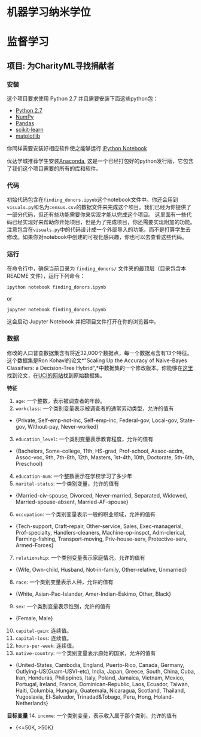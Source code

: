 # 机器学习纳米学位
# 监督学习
## 项目: 为CharityML寻找捐献者
### 安装

这个项目要求使用 Python 2.7 并且需要安装下面这些python包：

- [Python 2.7](https://www.python.org/download/releases/2.7/)
- [NumPy](http://www.numpy.org/)
- [Pandas](http://pandas.pydata.org/)
- [scikit-learn](http://scikit-learn.org/stable/)
- [matplotlib](http://matplotlib.org/)

你同样需要安装好相应软件使之能够运行 [iPython Notebook](http://ipython.org/notebook.html)

优达学城推荐学生安装[Anaconda](https://www.continuum.io/downloads), 这是一个已经打包好的python发行版，它包含了我们这个项目需要的所有的库和软件。

### 代码

初始代码包含在`finding_donors.ipynb`这个notebook文件中。你还会用到`visuals.py`和名为`census.csv`的数据文件来完成这个项目。我们已经为你提供了一部分代码，但还有些功能需要你来实现才能以完成这个项目。
这里面有一些代码已经实现好来帮助你开始项目，但是为了完成项目，你还需要实现附加的功能。  
注意包含在`visuals.py`中的代码设计成一个外部导入的功能，而不是打算学生去修改。如果你对notebook中创建的可视化感兴趣，你也可以去查看这些代码。


### 运行
在命令行中，确保当前目录为 `finding_donors/` 文件夹的最顶层（目录包含本 README 文件），运行下列命令：

```bash
ipython notebook finding_donors.ipynb
```  
or
```bash
jupyter notebook finding_donors.ipynb
```

​这会启动 Jupyter Notebook 并把项目文件打开在你的浏览器中。

### 数据

修改的人口普查数据集含有将近32,000个数据点，每一个数据点含有13个特征。这个数据集是Ron Kohavi的论文*"Scaling Up the Accuracy of Naive-Bayes Classifiers: a Decision-Tree Hybrid",*中数据集的一个修改版本。你能够在[这里](https://www.aaai.org/Papers/KDD/1996/KDD96-033.pdf)找到论文，在[UCI的网站](https://archive.ics.uci.edu/ml/datasets/Census+Income)找到原始数据集。

**特征**
1.  `age`: 一个整数，表示被调查者的年龄。 
2.  `workclass`: 一个类别变量表示被调查者的通常劳动类型，允许的值有 
 - {Private, Self-emp-not-inc, Self-emp-inc, Federal-gov, Local-gov, State-gov, Without-pay, Never-worked}
3.  `education_level`: 一个类别变量表示教育程度，允许的值有
 - {Bachelors, Some-college, 11th, HS-grad, Prof-school, Assoc-acdm, Assoc-voc, 9th, 7th-8th, 12th, Masters, 1st-4th, 10th, Doctorate, 5th-6th, Preschool}
4.  `education-num`: 一个整数表示在学校学习了多少年 
5.  `marital-status`: 一个类别变量，允许的值有
 - {Married-civ-spouse, Divorced, Never-married, Separated, Widowed, Married-spouse-absent, Married-AF-spouse} 
6.  `occupation`: 一个类别变量表示一般的职业领域，允许的值有 
 - {Tech-support, Craft-repair, Other-service, Sales, Exec-managerial, Prof-specialty, Handlers-cleaners, Machine-op-inspct, Adm-clerical, Farming-fishing, Transport-moving, Priv-house-serv, Protective-serv, Armed-Forces}
7.  `relationship`: 一个类别变量表示家庭情况，允许的值有 
 - {Wife, Own-child, Husband, Not-in-family, Other-relative, Unmarried}
8.  `race`: 一个类别变量表示人种，允许的值有 
 - {White, Asian-Pac-Islander, Amer-Indian-Eskimo, Other, Black} 
9.  `sex`: 一个类别变量表示性别，允许的值有 
 - {Female, Male} 
10.  `capital-gain`: 连续值。 
11.  `capital-loss`: 连续值。 
12.  `hours-per-week`: 连续值。 
13.  `native-country`: 一个类别变量表示原始的国家，允许的值有
 - {United-States, Cambodia, England, Puerto-Rico, Canada, Germany, Outlying-US(Guam-USVI-etc), India, Japan, Greece, South, China, Cuba, Iran, Honduras, Philippines, Italy, Poland, Jamaica, Vietnam, Mexico, Portugal, Ireland, France, Dominican-Republic, Laos, Ecuador, Taiwan, Haiti, Columbia, Hungary, Guatemala, Nicaragua, Scotland, Thailand, Yugoslavia, El-Salvador, Trinadad&Tobago, Peru, Hong, Holand-Netherlands}

**目标变量**
14. `income`: 一个类别变量，表示收入属于那个类别，允许的值有
 - {<=50K, >50K}